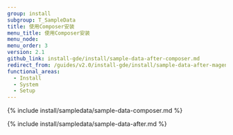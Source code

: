 ```yaml
---
group: install
subgroup: T_SampleData
title: 使用Composer安装
menu_title: 使用Composer安装
menu_node:
menu_order: 3
version: 2.1
github_link: install-gde/install/sample-data-after-composer.md
redirect_from: /guides/v2.0/install-gde/install/sample-data-after-magento.html
functional_areas:
  - Install
  - System
  - Setup
---
```


{% include install/sampledata/sample-data-composer.md %}

{% include install/sampledata/sample-data-after.md %}
